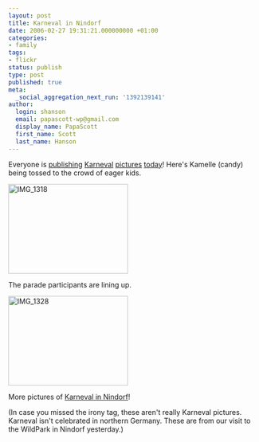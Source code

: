 ```yaml
---
layout: post
title: Karneval in Nindorf
date: 2006-02-27 19:31:21.000000000 +01:00
categories:
- family
tags:
- flickr
status: publish
type: post
published: true
meta:
  _social_aggregation_next_run: '1392139141'
author:
  login: shanson
  email: papascott-wp@gmail.com
  display_name: PapaScott
  first_name: Scott
  last_name: Hanson
---
```

<p>Everyone is <a href="http://www.olbertz.de/archives/000695.html">publishing</a> <a href="http://expat-odyssey.blogspot.com/2006/02/confessions-of-faschingsmuffel.html">Karneval</a> <a href="http://justcallmemausi.blogspot.com/2006/02/hannover-helau.html">pictures</a> <a href="http://lumma.de/eintrag.php?id=2549">today</a>! Here's Kamelle (candy) being tossed to the crowd of eager kids.</p>
<p><a href="http://www.flickr.com/photos/papascott/105342798/" title="Photo Sharing"><img src="http://static.flickr.com/34/105342798_1cd2d6019b_m.jpg" width="240" height="180" alt="IMG_1318" /></a></p>
<p>The parade participants are lining up.</p>
<p><a href="http://www.flickr.com/photos/papascott/105349145/" title="Photo Sharing"><img src="http://static.flickr.com/34/105349145_9c8f38b6c1_m.jpg" width="240" height="180" alt="IMG_1328" /></a></p>
<p>More pictures of <a href="http://flickr.com/photos/papascott/tags/nindorfkarneval/show/">Karneval in Nindorf</a>!</p>
<p>(In case you missed the irony tag, these aren't really Karneval pictures. Karneval isn't celebrated in northern Germany. These are from our visit to the WildPark in Nindorf yesterday.)</p>
